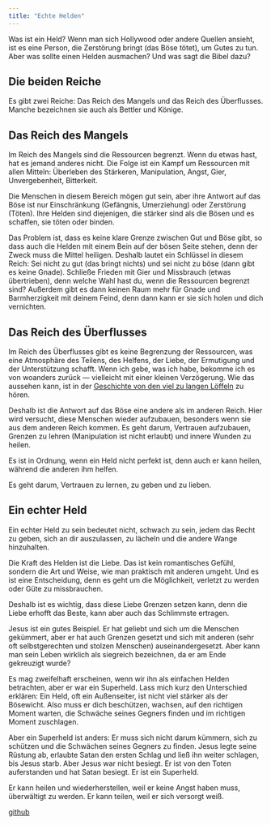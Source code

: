 ```yaml
---
title: "Echte Helden"
---
```



Was ist ein Held? Wenn man sich Hollywood oder andere Quellen ansieht, ist es eine Person, die Zerstörung bringt (das Böse tötet), um Gutes zu tun. Aber was sollte einen Helden ausmachen? Und was sagt die Bibel dazu?


## Die beiden Reiche

<a name="3493"></a>
Es gibt zwei Reiche: Das Reich des Mangels und das Reich des Überflusses. Manche bezeichnen sie auch als Bettler und Könige.


## Das Reich des Mangels

<a name="c06b"></a>
Im Reich des Mangels sind die Ressourcen begrenzt. Wenn du etwas hast, hat es jemand anderes nicht. Die Folge ist ein Kampf um Ressourcen mit allen Mitteln: Überleben des Stärkeren, Manipulation, Angst, Gier, Unvergebenheit, Bitterkeit.

Die Menschen in diesem Bereich mögen gut sein, aber ihre Antwort auf das Böse ist nur Einschränkung (Gefängnis, Umerziehung) oder Zerstörung (Töten). Ihre Helden sind diejenigen, die stärker sind als die Bösen und es schaffen, sie töten oder binden.

Das Problem ist, dass es keine klare Grenze zwischen Gut und Böse gibt, so dass auch die Helden mit einem Bein auf der bösen Seite stehen, denn der Zweck muss die Mittel heiligen. Deshalb lautet ein Schlüssel in diesem Reich: Sei nicht zu gut (das bringt nichts) und sei nicht zu böse (dann gibt es keine Gnade). Schließe Frieden mit Gier und Missbrauch (etwas übertrieben), denn welche Wahl hast du, wenn die Ressourcen begrenzt sind? Außerdem gibt es dann keinen Raum mehr für Gnade und Barmherzigkeit mit deinem Feind, denn dann kann er sie sich holen und dich vernichten.


## Das Reich des Überflusses

<a name="63b7"></a>
Im Reich des Überflusses gibt es keine Begrenzung der Ressourcen, was eine Atmosphäre des Teilens, des Helfens, der Liebe, der Ermutigung und der Unterstützung schafft. Wenn ich gebe, was ich habe, bekomme ich es von woanders zurück — vielleicht mit einer kleinen Verzögerung. Wie das aussehen kann, ist in der [Geschichte von den viel zu langen Löffeln](https://youtu.be/vEa3Bjgm6SA?si=PunYyzAGdMP1N26D) zu hören.

Deshalb ist die Antwort auf das Böse eine andere als im anderen Reich. Hier wird versucht, diese Menschen wieder aufzubauen, besonders wenn sie aus dem anderen Reich kommen. Es geht darum, Vertrauen aufzubauen, Grenzen zu lehren (Manipulation ist nicht erlaubt) und innere Wunden zu heilen.

Es ist in Ordnung, wenn ein Held nicht perfekt ist, denn auch er kann heilen, während die anderen ihm helfen.

Es geht darum, Vertrauen zu lernen, zu geben und zu lieben.


## Ein echter Held

<a name="c934"></a>
Ein echter Held zu sein bedeutet nicht, schwach zu sein, jedem das Recht zu geben, sich an dir auszulassen, zu lächeln und die andere Wange hinzuhalten.

Die Kraft des Helden ist die Liebe. Das ist kein romantisches Gefühl, sondern die Art und Weise, wie man praktisch mit anderen umgeht. Und es ist eine Entscheidung, denn es geht um die Möglichkeit, verletzt zu werden oder Güte zu missbrauchen.

Deshalb ist es wichtig, dass diese Liebe Grenzen setzen kann, denn die Liebe erhofft das Beste, kann aber auch das Schlimmste ertragen.

Jesus ist ein gutes Beispiel. Er hat geliebt und sich um die Menschen gekümmert, aber er hat auch Grenzen gesetzt und sich mit anderen (sehr oft selbstgerechten und stolzen Menschen) auseinandergesetzt. Aber kann man sein Leben wirklich als siegreich bezeichnen, da er am Ende gekreuzigt wurde?

Es mag zweifelhaft erscheinen, wenn wir ihn als einfachen Helden betrachten, aber er war ein Superheld. Lass mich kurz den Unterschied erklären: Ein Held, oft ein Außenseiter, ist nicht viel stärker als der Bösewicht. Also muss er dich beschützen, wachsen, auf den richtigen Moment warten, die Schwäche seines Gegners finden und im richtigen Moment zuschlagen.

Aber ein Superheld ist anders: Er muss sich nicht darum kümmern, sich zu schützen und die Schwächen seines Gegners zu finden. Jesus legte seine Rüstung ab, erlaubte Satan den ersten Schlag und ließ ihn weiter schlagen, bis Jesus starb. Aber Jesus war nicht besiegt. Er ist von den Toten auferstanden und hat Satan besiegt. Er ist ein Superheld.

Er kann heilen und wiederherstellen, weil er keine Angst haben muss, überwältigt zu werden. Er kann teilen, weil er sich versorgt weiß.




[github](https://github.com/revelation-today/revelation-today/blob/main/exampleSite/content/docs/topics/hero/short/a-real-hero.de.md)
